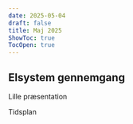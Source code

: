 ```yaml
---
date: 2025-05-04
draft: false
title: Maj 2025
ShowToc: true
TocOpen: true
---
```


## Elsystem gennemgang

Lille præsentation

Tidsplan
